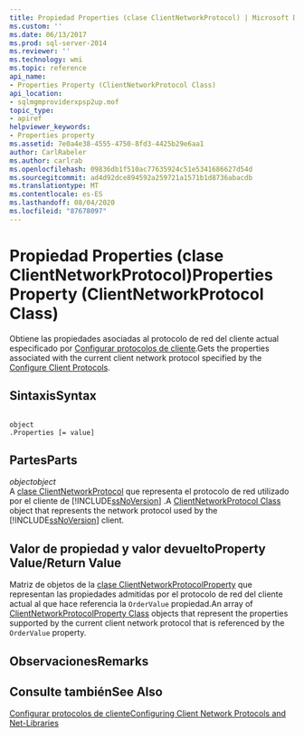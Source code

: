 ```yaml
---
title: Propiedad Properties (clase ClientNetworkProtocol) | Microsoft Docs
ms.custom: ''
ms.date: 06/13/2017
ms.prod: sql-server-2014
ms.reviewer: ''
ms.technology: wmi
ms.topic: reference
api_name:
- Properties Property (ClientNetworkProtocol Class)
api_location:
- sqlmgmproviderxpsp2up.mof
topic_type:
- apiref
helpviewer_keywords:
- Properties property
ms.assetid: 7e0a4e38-4555-4750-8fd3-4425b29e6aa1
author: CarlRabeler
ms.author: carlrab
ms.openlocfilehash: 09836db1f510ac77635924c51e5341686627d54d
ms.sourcegitcommit: ad4d92dce894592a259721a1571b1d8736abacdb
ms.translationtype: MT
ms.contentlocale: es-ES
ms.lasthandoff: 08/04/2020
ms.locfileid: "87678097"
---
```

# <a name="properties-property-clientnetworkprotocol-class"></a><span data-ttu-id="d69e3-102">Propiedad Properties (clase ClientNetworkProtocol)</span><span class="sxs-lookup"><span data-stu-id="d69e3-102">Properties Property (ClientNetworkProtocol Class)</span></span>
  <span data-ttu-id="d69e3-103">Obtiene las propiedades asociadas al protocolo de red del cliente actual especificado por [Configurar protocolos de cliente](https://technet.microsoft.com/library/ms181035.aspx).</span><span class="sxs-lookup"><span data-stu-id="d69e3-103">Gets the properties associated with the current client network protocol specified by the [Configure Client Protocols](https://technet.microsoft.com/library/ms181035.aspx).</span></span>  
  
## <a name="syntax"></a><span data-ttu-id="d69e3-104">Sintaxis</span><span class="sxs-lookup"><span data-stu-id="d69e3-104">Syntax</span></span>  
  
```  
  
object  
.Properties [= value]  
```  
  
## <a name="parts"></a><span data-ttu-id="d69e3-105">Partes</span><span class="sxs-lookup"><span data-stu-id="d69e3-105">Parts</span></span>  
 <span data-ttu-id="d69e3-106">*object*</span><span class="sxs-lookup"><span data-stu-id="d69e3-106">*object*</span></span>  
 <span data-ttu-id="d69e3-107">A [clase ClientNetworkProtocol](clientnetworkprotocol-class.md) que representa el protocolo de red utilizado por el cliente de [!INCLUDE[ssNoVersion](../../../includes/ssnoversion-md.md)] .</span><span class="sxs-lookup"><span data-stu-id="d69e3-107">A [ClientNetworkProtocol Class](clientnetworkprotocol-class.md) object that represents the network protocol used by the [!INCLUDE[ssNoVersion](../../../includes/ssnoversion-md.md)] client.</span></span>  
  
## <a name="property-valuereturn-value"></a><span data-ttu-id="d69e3-108">Valor de propiedad y valor devuelto</span><span class="sxs-lookup"><span data-stu-id="d69e3-108">Property Value/Return Value</span></span>  
 <span data-ttu-id="d69e3-109">Matriz de objetos de la [clase ClientNetworkProtocolProperty](../clientnetworkprotocolproperty-class/clientnetworkprotocolproperty-class.md) que representan las propiedades admitidas por el protocolo de red del cliente actual al que hace referencia la `OrderValue` propiedad.</span><span class="sxs-lookup"><span data-stu-id="d69e3-109">An array of [ClientNetworkProtocolProperty Class](../clientnetworkprotocolproperty-class/clientnetworkprotocolproperty-class.md) objects that represent the properties supported by the current client network protocol that is referenced by the `OrderValue` property.</span></span>  
  
## <a name="remarks"></a><span data-ttu-id="d69e3-110">Observaciones</span><span class="sxs-lookup"><span data-stu-id="d69e3-110">Remarks</span></span>  
  
## <a name="see-also"></a><span data-ttu-id="d69e3-111">Consulte también</span><span class="sxs-lookup"><span data-stu-id="d69e3-111">See Also</span></span>  
 [<span data-ttu-id="d69e3-112">Configurar protocolos de cliente</span><span class="sxs-lookup"><span data-stu-id="d69e3-112">Configuring Client Network Protocols and Net-Libraries</span></span>](https://technet.microsoft.com/library/ms181035.aspx)  
  
  
